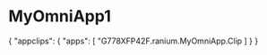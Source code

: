 # MyOmniApp1
{
    "appclips": {
        "apps": [
            "G778XFP42F.ranium.MyOmniApp.Clip
        ]
    }
}
